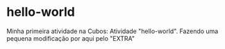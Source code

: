# hello-world
Minha primeira atividade na Cubos: Atividade "hello-world".
Fazendo uma pequena modificação por aqui pelo "EXTRA"
